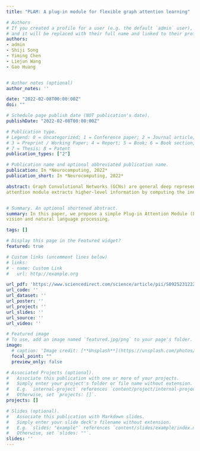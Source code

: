 ```yaml
---
title: "PLAM: A plug-in module for flexible graph attention learning"

# Authors
# If you created a profile for a user (e.g. the default `admin` user), write the username (folder name) here 
# and it will be replaced with their full name and linked to their profile.
authors:
- admin
- Shiji Song
- Yiming Chen
- Liejun Wang
- Gao Huang


# Author notes (optional)
author_notes: ''

date: "2022-02-08T00:00:00Z"
doi: ""

# Schedule page publish date (NOT publication's date).
publishDate: "2022-02-08T00:00:00Z"

# Publication type.
# Legend: 0 = Uncategorized; 1 = Conference paper; 2 = Journal article;
# 3 = Preprint / Working Paper; 4 = Report; 5 = Book; 6 = Book section;
# 7 = Thesis; 8 = Patent
publication_types: ["2"]

# Publication name and optional abbreviated publication name.
publication: In *Neurocomputing, 2022*
publication_short: In *Neurocomputing, 2022*

abstract: Graph Convolutional Networks (GCNs) are general deep representation learning models for graphstructured data. In this paper, we propose a simple Plug-in Attention Module (PLAM) to improve the representation power of GCNs, inspired by the recent success of the query-key mechanism in computer vision and natural language processing. With this module, our network is able to adaptively learn the weights from a node towards its neighbors. Different from existing attention-based GCNs, the proposed PLAM has several important properties. First, the parameter space for the attention module is isolated from that for feature learning. This ensures that the proposed approach can be conveniently applied to existing GCNs as a plug-in module. Second, the anchor node and neighbor nodes are treated separately when learning the attention weights, which further enhances the flexibility of our structure. Third, our
attention module extracts higher-level information by computing the inner product of the features between the anchor node and neighbor nodes, leading to significantly increased representation power. Last, we take a step forward and propose a novel structural encoding technique for the graph attention module to inject local and global structure information. Although being simple, our PLAM models have achieved state-of-the-art performances on graph-structured datasets under both the transductive and inductive settings. Additionally, experiments on image and point cloud datasets show potential applications of PLAM on several computer vision tasks.


# Summary. An optional shortened abstract.
summary: In this paper, we propose a simple Plug-in Attention Module (PLAM) to improve the representation power of GCNs, inspired by the recent success of the query-key mechanism in computer
vision and natural language processing.

tags: []

# Display this page in the Featured widget?
featured: true

# Custom links (uncomment lines below)
# links:
# - name: Custom Link
#   url: http://example.org

url_pdf: 'https://www.sciencedirect.com/science/article/pii/S0925231222000637'
url_code: ''
url_dataset: ''
url_poster: ''
url_project: ''
url_slides: ''
url_source: ''
url_video: ''

# Featured image
# To use, add an image named `featured.jpg/png` to your page's folder. 
image:
  # caption: 'Image credit: [**Unsplash**](https://unsplash.com/photos/pLCdAaMFLTE)'
  focal_point: ""
  preview_only: false

# Associated Projects (optional).
#   Associate this publication with one or more of your projects.
#   Simply enter your project's folder or file name without extension.
#   E.g. `internal-project` references `content/project/internal-project/index.md`.
#   Otherwise, set `projects: []`.
projects: []

# Slides (optional).
#   Associate this publication with Markdown slides.
#   Simply enter your slide deck's filename without extension.
#   E.g. `slides: "example"` references `content/slides/example/index.md`.
#   Otherwise, set `slides: ""`.
slides: ''
---
```

<!-- 
{{% callout note %}}
Click the *Cite* button above to demo the feature to enable visitors to import publication metadata into their reference management software.
{{% /callout %}}

{{% callout note %}}
Create your slides in Markdown - click the *Slides* button to check out the example.
{{% /callout %}}

Supplementary notes can be added here, including [code, math, and images](https://wowchemy.com/docs/writing-markdown-latex/). -->
